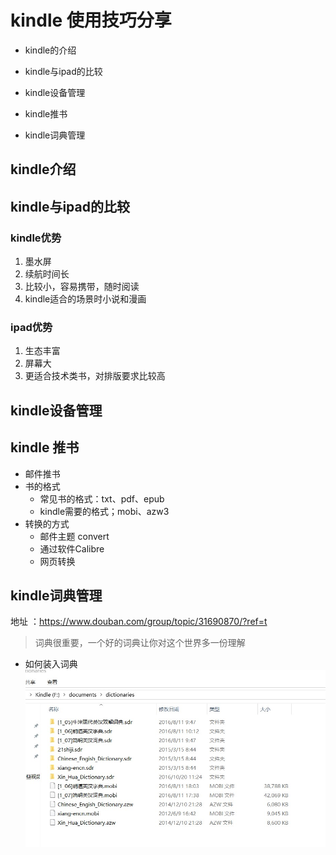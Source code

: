  # kindle 使用技巧分享
 - kindle的介绍
 - kindle与ipad的比较
 - kindle设备管理
 - kindle推书

 - kindle词典管理
 
 
 ## kindle介绍


 ## kindle与ipad的比较
 ### kindle优势
 1. 墨水屏
 2. 续航时间长
 3. 比较小，容易携带，随时阅读
 4. kindle适合的场景时小说和漫画
 
 ### ipad优势
 1. 生态丰富
 2. 屏幕大
 3. 更适合技术类书，对排版要求比较高
 
 ## kindle设备管理
 
 ## kindle 推书
 - 邮件推书
 - 书的格式
    - 常见书的格式：txt、pdf、epub 
    - kindle需要的格式；mobi、azw3
 - 转换的方式
    - 邮件主题 convert
    - 通过软件Calibre
    - 网页转换
    
 ## kindle词典管理
 地址 ：https://www.douban.com/group/topic/31690870/?ref=t
 >词典很重要，一个好的词典让你对这个世界多一份理解
 - 如何装入词典
 ![avatar](../image/menu.saveimg.savepath20181226234927.jpg)
